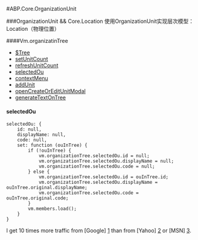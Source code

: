 #<a id="head"/>ABP.Core.OrganizationUnit

###OrganizationUnit && Core.Location
使用OrganizationUnit实现层次模型：Location（物理位置）

####Vm.organizatinTree 
* [$Tree](/#tree)
* [setUnitCount](/#setUnitCount)
* [refreshUnitCount](/#refreshUnitCount)
* [selectedOu](/#selectedOu)
* [contextMenu](/#contextMenu)
* [addUnit](/#addUnit)
* [openCreateOrEditUnitModal](/#openCreateOrEditUnitModal)
* [generateTextOnTree](/#generateTextOnTree)


#### selectedOu

```
selectedOu: {
    id: null,
    displayName: null,
    code: null,
    set: function (ouInTree) {
        if (!ouInTree) {
            vm.organizationTree.selectedOu.id = null;
            vm.organizationTree.selectedOu.displayName = null;
            vm.organizationTree.selectedOu.code = null;
        } else {
            vm.organizationTree.selectedOu.id = ouInTree.id;
            vm.organizationTree.selectedOu.displayName = ouInTree.original.displayName;
            vm.organizationTree.selectedOu.code = ouInTree.original.code;
        }
        vm.members.load();
    }
}
```


I get 10 times more traffic from [Google] [1] than from
[Yahoo] [2] or [MSN] [3].

  [1]: #head        "Google123"
  [2]: http://search.yahoo.com/  "Yahoo Search"
  [3]: http://search.msn.com/    "MSN Search"
